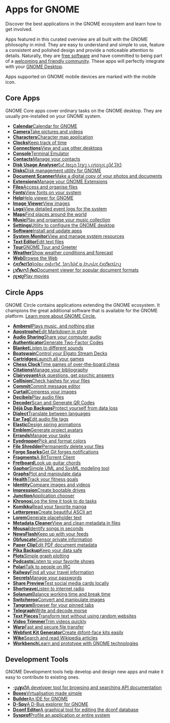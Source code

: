 Apps for GNOME
==========

 Discover the best applications in the GNOME ecosystem and learn how to get involved.

Apps featured in this curated overview are all built with the GNOME philosophy in mind. They are easy to understand and simple to use, feature a consistent and polished design and provide a noticeable attention to details. Naturally, they are [free software](https://fsfe.org/freesoftware/) and have committed to being part of a [welcoming and friendly community](https://wiki.gnome.org/Foundation/CodeOfConduct). These apps will perfectly integrate with your [GNOME Desktop](https://www.gnome.org/).

 Apps supported on GNOME mobile devices are marked with the mobile icon.

Core Apps
----------

GNOME Core apps cover ordinary tasks on the GNOME desktop. They are usually pre-installed on your GNOME system.

* [**Calendar**Calendar for GNOME](Calendar/)
* [**Camera**Take pictures and videos](Snapshot/)
* [**Characters**Character map application](Characters/)
* [**Clocks**Keep track of time](Clocks/)
* [**Connections**View and use other desktops](Connections/)
* [**Console**Terminal Emulator](Console/)
* [**Contacts**Manage your contacts](Contacts/)
* [**Disk Usage Analyser**𐑗𐑧𐑒 𐑓𐑴𐑤𐑛𐑼 𐑕𐑲𐑟𐑩𐑟 𐑯 𐑩𐑝𐑱𐑤𐑩𐑚𐑩𐑤 𐑛𐑦𐑕𐑒 𐑕𐑐𐑱𐑕](Baobab/)
* [**Disks**Disk management utility for GNOME](DiskUtility/)
* [**Document Scanner**Make a digital copy of your photos and documents](SimpleScan/)
* [**Extensions**Manage your GNOME Extensions](Extensions/)
* [**Files**Access and organise files](Nautilus/)
* [**Fonts**View fonts on your system](FontViewer/)
* [**Help**Help viewer for GNOME](Yelp/)
* [**Image Viewer**View images](Loupe/)
* [**Logs**View detailed event logs for the system](Logs/)
* [**Maps**Find places around the world](Maps/)
* [**Music**Play and organise your music collection](Music/)
* [**Settings**Utility to configure the GNOME desktop](Settings/)
* [**Software**Install and update apps](Software/)
* [**System Monitor**View and manage system resources](SystemMonitor/)
* [**Text Editor**Edit text files](TextEditor/)
* [**Tour**GNOME Tour and Greeter](Tour/)
* [**Weather**Show weather conditions and forecast](Weather/)
* [**Web**Browse the Web](Epiphany/)
* [**𐑒𐑨𐑤𐑒𐑿𐑤𐑱𐑑𐑼**𐑐𐑼𐑓𐑹𐑥 𐑼𐑦𐑔𐑥𐑩𐑑𐑦𐑒, 𐑕𐑲𐑩𐑯𐑑𐑦𐑓𐑦𐑒 𐑹 𐑓𐑲𐑯𐑨𐑯𐑖𐑩𐑤 𐑒𐑨𐑤𐑒𐑿𐑤𐑱𐑖𐑩𐑯𐑟](Calculator/)
* [**𐑛𐑪𐑒𐑿𐑥𐑩𐑯𐑑 𐑝𐑿𐑼**Document viewer for popular document formats](Evince/)
* [**𐑝𐑦𐑛𐑰𐑴𐑟**Play movies](Totem/)

Circle Apps
----------

GNOME Circle contains applications extending the GNOME ecosystem. It champions the great additional software that is available for the GNOME platform. [Learn more about GNOME Circle.](https://circle.gnome.org/)

* [**Amberol**Plays music, and nothing else](Amberol/)
* [**Apostrophe**Edit Markdown in style](Apostrophe/)
* [**Audio Sharing**Share your computer audio](AudioSharing/)
* [**Authenticator**Generate Two-Factor Codes](Authenticator/)
* [**Blanket**Listen to different sounds](Blanket/)
* [**Boatswain**Control your Elgato Stream Decks](Boatswain/)
* [**Cartridges**Launch all your games](Cartridges/)
* [**Chess Clock**Time games of over-the-board chess](Chessclock/)
* [**Citations**Manage your bibliography](Citations/)
* [**Clairvoyant**Ask questions, get psychic answers](Clairvoyant/)
* [**Collision**Check hashes for your files](Collision/)
* [**Commit**Commit message editor](Commit/)
* [**Curtail**Compress your images](Curtail/)
* [**Decibels**Play audio files](Decibels/)
* [**Decoder**Scan and Generate QR Codes](Decoder/)
* [**Déjà Dup Backups**Protect yourself from data loss](DejaDup/)
* [**Dialect**Translate between languages](Dialect/)
* [**Ear Tag**Edit audio file tags](EarTag/)
* [**Elastic**Design spring animations](Elastic/)
* [**Emblem**Generate project avatars](Emblem/)
* [**Errands**Manage your tasks](List/)
* [**Eyedropper**Pick and format colors](Eyedropper/)
* [**File Shredder**Permanently delete your files](Raider/)
* [**Forge Sparks**Get Git forges notifications](ForgeSparks/)
* [**Fragments**A BitTorrent Client](Fragments/)
* [**Fretboard**Look up guitar chords](Fretboard/)
* [**Gaphor**Simple UML and SysML modeling tool](Gaphor/)
* [**Graphs**Plot and manipulate data](Graphs/)
* [**Health**Track your fitness goals](Health/)
* [**Identity**Compare images and videos](Identity/)
* [**Impression**Create bootable drives](Impression/)
* [**Junction**Application chooser](Junction/)
* [**Khronos**Log the time it took to do tasks](Khronos/)
* [**Komikku**Read your favorite manga](Komikku/)
* [**Letterpress**Create beautiful ASCII art](Letterpress/)
* [**Lorem**Generate placeholder text](Lorem/)
* [**Metadata Cleaner**View and clean metadata in files](MetadataCleaner/)
* [**Mousai**Identify songs in seconds](Mousai/)
* [**NewsFlash**Keep up with your feeds](NewsFlash/)
* [**Obfuscate**Censor private information](Obfuscate/)
* [**Paper Clip**Edit PDF document metadata](PdfMetadataEditor/)
* [**Pika Backup**Keep your data safe](PikaBackup/)
* [**Plots**Simple graph plotting](Plots/)
* [**Podcasts**Listen to your favorite shows](Podcasts/)
* [**Polari**Talk to people on IRC](Polari/)
* [**Railway**Find all your travel information](DieBahn/)
* [**Secrets**Manage your passwords](Secrets/)
* [**Share Preview**Test social media cards locally](SharePreview/)
* [**Shortwave**Listen to internet radio](Shortwave/)
* [**Solanum**Balance working time and break time](Solanum/)
* [**Switcheroo**Convert and manipulate images](Converter/)
* [**Tangram**Browser for your pinned tabs](Tangram/)
* [**Telegraph**Write and decode morse](Telegraph/)
* [**Text Pieces**Transform text without using random websites](Textpieces/)
* [**Video Trimmer**Trim videos quickly](VideoTrimmer/)
* [**Warp**Fast and secure file transfer](Warp/)
* [**Webfont Kit Generator**Create @font-face kits easily](WebfontKitGenerator/)
* [**Wike**Search and read Wikipedia articles](Wike/)
* [**Workbench**Learn and prototype with GNOME technologies](Workbench/)

Development Tools
----------

GNOME Development tools help develop and design new apps and make it easy to contribute to existing ones.

* [**·𐑛𐑧𐑝𐑣𐑧𐑤𐑐**A developer tool for browsing and searching API documentation](Devhelp/)
* [**Boxes**Virtualisation made simple](Boxes/)
* [**Builder**An IDE for GNOME](Builder/)
* [**D-Spy**A D-Bus explorer for GNOME](Dspy/)
* [**Dconf Editor**A graphical tool for editing the dconf database](DconfEditor/)
* [**Sysprof**Profile an application or entire system](Sysprof/)
